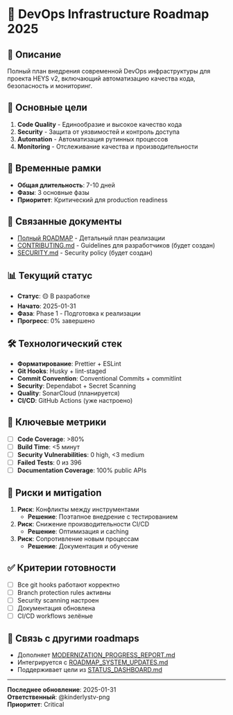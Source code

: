 # 🚀 DevOps Infrastructure Roadmap 2025

## 📖 Описание

Полный план внедрения современной DevOps инфраструктуры для проекта HEYS v2,
включающий автоматизацию качества кода, безопасность и мониторинг.

## 🎯 Основные цели

1. **Code Quality** - Единообразие и высокое качество кода
2. **Security** - Защита от уязвимостей и контроль доступа
3. **Automation** - Автоматизация рутинных процессов
4. **Monitoring** - Отслеживание качества и производительности

## 📅 Временные рамки

- **Общая длительность**: 7-10 дней
- **Фазы**: 3 основные фазы
- **Приоритет**: Критический для production readiness

## 🔗 Связанные документы

- [Полный ROADMAP](../../ROADMAP_DEVOPS_2025.md) - Детальный план реализации
- [CONTRIBUTING.md](../../CONTRIBUTING.md) - Guidelines для разработчиков (будет
  создан)
- [SECURITY.md](../../SECURITY.md) - Security policy (будет создан)

## 📊 Текущий статус

- **Статус**: 🟡 В разработке
- **Начато**: 2025-01-31
- **Фаза**: Phase 1 - Подготовка к реализации
- **Прогресс**: 0% завершено

## 🛠️ Технологический стек

- **Форматирование**: Prettier + ESLint
- **Git Hooks**: Husky + lint-staged
- **Commit Convention**: Conventional Commits + commitlint
- **Security**: Dependabot + Secret Scanning
- **Quality**: SonarCloud (планируется)
- **CI/CD**: GitHub Actions (уже настроено)

## 🎯 Ключевые метрики

- [ ] **Code Coverage**: >80%
- [ ] **Build Time**: <5 минут
- [ ] **Security Vulnerabilities**: 0 high, <3 medium
- [ ] **Failed Tests**: 0 из 396
- [ ] **Documentation Coverage**: 100% public APIs

## 🚧 Риски и митigation

1. **Риск**: Конфликты между инструментами
   - **Решение**: Поэтапное внедрение с тестированием
2. **Риск**: Снижение производительности CI/CD
   - **Решение**: Оптимизация и caching
3. **Риск**: Сопротивление новым процессам
   - **Решение**: Документация и обучение

## ✅ Критерии готовности

- [ ] Все git hooks работают корректно
- [ ] Branch protection rules активны
- [ ] Security scanning настроен
- [ ] Документация обновлена
- [ ] CI/CD workflows зелёные

## 🔄 Связь с другими roadmaps

- Дополняет
  [MODERNIZATION_PROGRESS_REPORT.md](../../MODERNIZATION_PROGRESS_REPORT.md)
- Интегрируется с [ROADMAP_SYSTEM_UPDATES.md](../../ROADMAP_SYSTEM_UPDATES.md)
- Поддерживает цели из [STATUS_DASHBOARD.md](../../STATUS_DASHBOARD.md)

---

**Последнее обновление**: 2025-01-31  
**Ответственный**: @kinderlystv-png  
**Приоритет**: Critical
